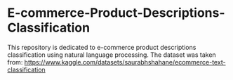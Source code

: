# E-commerce-Product-Descriptions-Classification
This repository is dedicated to e-commerce product descriptions classification using natural language processing. The dataset was taken from: https://www.kaggle.com/datasets/saurabhshahane/ecommerce-text-classification
